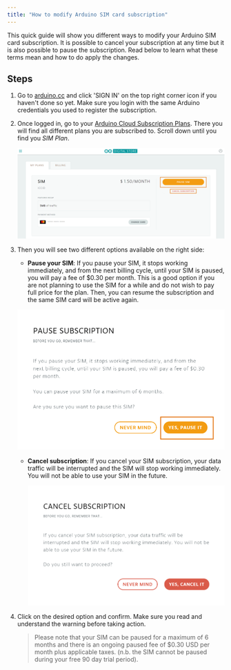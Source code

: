 ```yaml
---
title: "How to modify Arduino SIM card subscription"
---
```


This quick guide will show you different ways to modify your Arduino SIM card subscription. It is possible to cancel your subscription at any time but it is also possible to pause the subscription. Read below to learn what these terms mean and how to do apply the changes.

## Steps

1. Go to [arduino.cc](https://www.arduino.cc/) and click 'SIGN IN' on the top right corner icon if you haven't done so yet. Make sure you login with the same Arduino credentials you used to register the subscription.

2. Once logged in, go to your [Arduino Cloud Subscription Plans](https://store.arduino.cc/digital/subscriptions/plans). There you will find all different plans you are subscribed to. Scroll down until you find you *SIM Plan*.

   ![Arduino Digital Store with "Pause Sim" and "Cancel subscription" buttons highlighted](img/DigitalStore_MyPlans.png)

3. Then you will see two different options available on the right side:
   * **Pause your SIM**: If you pause your SIM, it stops working immediately, and from the next billing cycle, until your SIM is paused, you will pay a fee of $0.30 per month. This is a good option if you are not planning to use the SIM for a while and do not wish to pay full price for the plan. Then, you can resume the subscription and the same SIM card will be active again.

    ![Pause subscription pop-up with "Yes, pause it" button highlighted](img/SIM_planPause.png)

   * **Cancel subscription**: If you cancel your SIM subscription, your data traffic will be interrupted and the SIM will stop working immediately. You will not be able to use your SIM in the future.

       ![Cancel subscription pop-up](img/SIM_planCancel.png)

4. Click on the desired option and confirm. Make sure you read and understand the warning before taking action.
   > Please note that your SIM can be paused for a maximum of 6 months and there is an ongoing paused fee of $0.30 USD per month plus applicable taxes. (n.b. the SIM cannot be paused during your free 90 day trial period).
